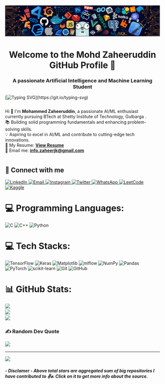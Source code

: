 ![logo](https://github.com/mdzaheerjk/mdzaheerjk/blob/main/5e73f1c3-6eb3-4b94-b7bd-0b81a3f1dbca.png?raw=true)


<h1 align="center">Welcome to the Mohd Zaheeruddin GitHub Profile 👋</h1>
<h3 align="center">A passionate Artificial Intelligence and Machine Learning Student</h3>



[![Typing SVG](https://readme-typing-svg.demolab.com?font=Fira+Code&duration=3000&pause=1000&color=C792E9&random=true&width=900&lines=%F0%9F%91%A8%E2%80%8D%F0%9F%92%BB+Hi+there!+%F0%9F%91%8B+I'm+Mohammed+Zaheeruddin!;Passionate+AI%2FML+enthusiast+%7C+BTech+Student.;Building+strong+programming+fundamentals!+;%F0%9F%9A%80+Eager+to+contribute+to+innovative+tech+solutions!)](https://git.io/typing-svg)

<div style="display: flex; flex-direction: column;">
  <div style="flex: 1; margin-right: 10px;">
    <ul style="list-style-type: none; padding: 0;">
      <li>Hi 👋 I'm <b>Mohammed Zaheeruddin</b>, a passionate AI/ML enthusiast currently pursuing BTech at Shetty Institute of Technology, Gulbarga .</li>
      <li> 📚 Building solid programming fundamentals and enhancing problem-solving skills.</li>
      <li> 💡 Aspiring to excel in AI/ML and contribute to cutting-edge tech innovations. </li>
      <li> 📄 My Resume: <a href="https://drive.google.com/file/d/1BRFUtJcT4DIlglCIl9-tNWP7xesfsd3y/view?usp=drivesdk"><b>View Resume</b></a></li>
      <li> 📧 Email me: <b><a href="mailto:info.zaheerjk@gmail.com">info.zaheerjk@gmail.com</a></b> </li>
</ul>
</div>
</div>

    



## 🤝 Connect with me

<p align="left">
    <a href="https://linkedin.com/in/zaheerjk/" target="blank">
        <img src="https://raw.githubusercontent.com/rahuldkjain/github-profile-readme-generator/master/src/images/icons/Social/linked-in-alt.svg" width="40" height="30" alt="LinkedIn" />
    </a>
    <a href="mailto:info.zaheerjk@gmail.com" target="blank">
        <img src="https://raw.githubusercontent.com/maurodesouza/profile-readme-generator/master/src/assets/icons/social/gmail/default.svg" width="40" height="30" alt="Email" />
    </a>
    <a href="https://instagram.com/md_zaheer_jk" target="blank">
        <img src="https://raw.githubusercontent.com/rahuldkjain/github-profile-readme-generator/master/src/images/icons/Social/instagram.svg" width="40" height="30" alt="Instagram" />
    </a>
    <a href="https://twitter.com/md_zaheer_jk" target="blank">
        <img src="https://raw.githubusercontent.com/rahuldkjain/github-profile-readme-generator/master/src/images/icons/Social/twitter.svg" width="40" height="30" alt="Twitter" />
    </a>
    <a href="https://wa.me/918762194761" target="blank">
        <img src="https://raw.githubusercontent.com/maurodesouza/profile-readme-generator/master/src/assets/icons/social/whatsapp/default.svg" width="40" height="30" alt="WhatsApp" />
    </a>
    <a href="https://www.leetcode.com/wdfrt8wrks" target="blank">
        <img src="https://raw.githubusercontent.com/rahuldkjain/github-profile-readme-generator/master/src/images/icons/Social/leet-code.svg" width="40" height="30" alt="LeetCode" />
    </a>
    <a href="https://www.kaggle.com/zaheerjk" target="blank">
        <img src="https://raw.githubusercontent.com/rahuldkjain/github-profile-readme-generator/master/src/images/icons/Social/kaggle.svg" width="40" height="30" alt="Kaggle" />
    </a>

</p>

# 💻 Programming Languages:
![C](https://img.shields.io/badge/c-%2300599C.svg?style=for-the-badge&logo=c&logoColor=white) 
![C++](https://img.shields.io/badge/c++-%2300599C.svg?style=for-the-badge&logo=c%2B%2B&logoColor=white) 
![Python](https://img.shields.io/badge/python-3670A0?style=for-the-badge&logo=python&logoColor=ffdd54)

# 💻 Tech Stacks:
![TensorFlow](https://img.shields.io/badge/TensorFlow-%23FF6F00.svg?style=for-the-badge&logo=TensorFlow&logoColor=white) 
![Keras](https://img.shields.io/badge/Keras-%23D00000.svg?style=for-the-badge&logo=Keras&logoColor=white) 
![Matplotlib](https://img.shields.io/badge/Matplotlib-%23ffffff.svg?style=for-the-badge&logo=Matplotlib&logoColor=black) 
![mlflow](https://img.shields.io/badge/mlflow-%23d9ead3.svg?style=for-the-badge&logo=numpy&logoColor=blue) 
![NumPy](https://img.shields.io/badge/numpy-%23013243.svg?style=for-the-badge&logo=numpy&logoColor=white) 
![Pandas](https://img.shields.io/badge/pandas-%23150458.svg?style=for-the-badge&logo=pandas&logoColor=white) 
![PyTorch](https://img.shields.io/badge/PyTorch-%23EE4C2C.svg?style=for-the-badge&logo=PyTorch&logoColor=white) 
![scikit-learn](https://img.shields.io/badge/scikit--learn-%23F7931E.svg?style=for-the-badge&logo=scikit-learn&logoColor=white) 
![Git](https://img.shields.io/badge/git-%23F05033.svg?style=for-the-badge&logo=git&logoColor=white) 
![GitHub](https://img.shields.io/badge/github-%23121011.svg?style=for-the-badge&logo=github&logoColor=white)








# 📊 GitHub Stats:

<img src="https://github-readme-stats.vercel.app/api?username=mdzaheerjk&theme=dark&hide_border=false&include_all_commits=false&count_private=false" />
<br/>
<img src="https://nirzak-streak-stats.vercel.app/?user=mdzaheerjk&theme=dark&hide_border=false" />
<br/>
<img src="https://github-readme-stats.vercel.app/api/top-langs/?username=mdzaheerjk&theme=dark&hide_border=false&include_all_commits=false&count_private=false&layout=compact" />



### ✍️ Random Dev Quote

<img src="https://quotes-github-readme.vercel.app/api?type=horizontal&theme=radical" />

---

[![](https://visitcount.itsvg.in/api?id=mdzaheerjk&icon=0&color=0)](https://visitcount.itsvg.in)

##### - Disclamer - Above total stars are aggregated sum of big repositories I have contributed to ✌️✊. Click on it to get more info about the source.
</div>




